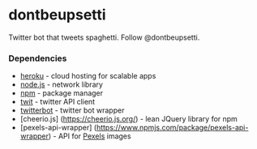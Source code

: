 # dontbeupsetti
Twitter bot that tweets spaghetti. Follow @dontbeupsetti. 

### Dependencies

+ [heroku](https://www.heroku.com/home) - cloud hosting for scalable apps
+ [node.js](https://nodejs.org/en/) - network library
+ [npm](https://www.npmjs.com/) - package manager
+ [twit](https://www.npmjs.com/package/twit) - twitter API client 
+ [twitterbot](https://www.npmjs.com/package/twitterbot) - twitter bot wrapper
+ [cheerio.js] (https://cheerio.js.org/) - lean JQuery library for npm
+ [pexels-api-wrapper] (https://www.npmjs.com/package/pexels-api-wrapper) - API for [Pexels](https://www.pexels.com/) images
